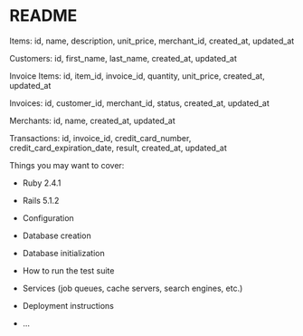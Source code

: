 # README

Items: id, name, description, unit_price, merchant_id, created_at, updated_at

Customers: id, first_name, last_name, created_at, updated_at

Invoice Items: id, item_id, invoice_id, quantity, unit_price, created_at, updated_at

Invoices: id, customer_id, merchant_id, status, created_at, updated_at

Merchants: id, name, created_at, updated_at

Transactions: id, invoice_id, credit_card_number, credit_card_expiration_date, result, created_at, updated_at

Things you may want to cover:

* Ruby 2.4.1

* Rails 5.1.2

* Configuration

* Database creation

* Database initialization

* How to run the test suite

* Services (job queues, cache servers, search engines, etc.)

* Deployment instructions

* ...
